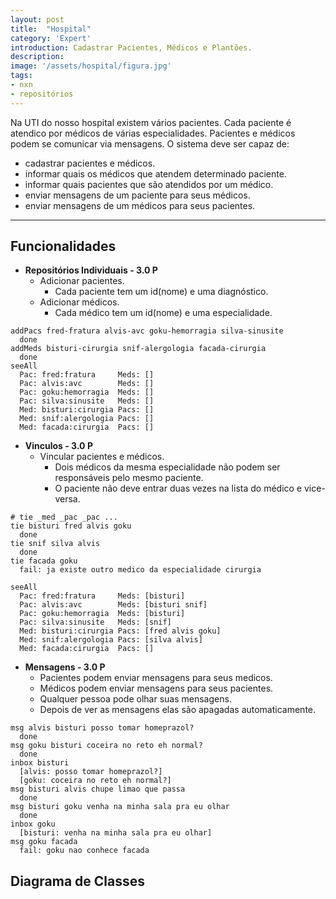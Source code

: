 ```yaml
---
layout: post
title:  "Hospital"
category: 'Expert'
introduction: Cadastrar Pacientes, Médicos e Plantões.
description: 
image: '/assets/hospital/figura.jpg'
tags:
- nxn
- repositórios
---
```


Na UTI do nosso hospital existem vários pacientes. Cada paciente é atendico por médicos de várias especialidades. Pacientes e médicos podem se comunicar via mensagens. O sistema deve ser capaz de: 

- cadastrar pacientes e médicos.
- informar quais os médicos que atendem determinado paciente.
- informar quais pacientes que são atendidos por um médico.
- enviar mensagens de um paciente para seus médicos.
- enviar mensagens de um médicos para seus pacientes.

---
## Funcionalidades

- **Repositórios Individuais - 3.0 P**
    - Adicionar pacientes.
        - Cada paciente tem um id(nome) e uma diagnóstico.
    - Adicionar médicos.
        - Cada médico tem um id(nome) e uma especialidade.


```
addPacs fred-fratura alvis-avc goku-hemorragia silva-sinusite
  done
addMeds bisturi-cirurgia snif-alergologia facada-cirurgia
  done
seeAll
  Pac: fred:fratura     Meds: []
  Pac: alvis:avc        Meds: []
  Pac: goku:hemorragia  Meds: []
  Pac: silva:sinusite   Meds: []
  Med: bisturi:cirurgia Pacs: []
  Med: snif:alergologia Pacs: []
  Med: facada:cirurgia  Pacs: []
```

- **Vinculos - 3.0 P**
    - Vincular pacientes e médicos.
        - Dois médicos da mesma especialidade não podem ser responsáveis pelo mesmo paciente.
        - O paciente não deve entrar duas vezes na lista do médico e vice-versa.

```
# tie _med _pac _pac ...
tie bisturi fred alvis goku
  done
tie snif silva alvis
  done
tie facada goku
  fail: ja existe outro medico da especialidade cirurgia

seeAll
  Pac: fred:fratura     Meds: [bisturi]
  Pac: alvis:avc        Meds: [bisturi snif]
  Pac: goku:hemorragia  Meds: [bisturi]
  Pac: silva:sinusite   Meds: [snif]
  Med: bisturi:cirurgia Pacs: [fred alvis goku]
  Med: snif:alergologia Pacs: [silva alvis]
  Med: facada:cirurgia  Pacs: []
```

- **Mensagens - 3.0 P**
    - Pacientes podem enviar mensagens para seus medicos.
    - Médicos podem enviar mensagens para seus pacientes.
    - Qualquer pessoa pode olhar suas mensagens.
    - Depois de ver as mensagens elas são apagadas automaticamente.

```
msg alvis bisturi posso tomar homeprazol?
  done
msg goku bisturi coceira no reto eh normal?
  done
inbox bisturi
  [alvis: posso tomar homeprazol?]
  [goku: coceira no reto eh normal?]
msg bisturi alvis chupe limao que passa
  done
msg bisturi goku venha na minha sala pra eu olhar
  done
inbox goku
  [bisturi: venha na minha sala pra eu olhar]
msg goku facada
  fail: goku nao conhece facada
```

## Diagrama de Classes


